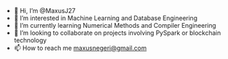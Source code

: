 - 👋 Hi, I’m @MaxusJ27
- 👀 I’m interested in Machine Learning and Database Engineering
- 🌱 I’m currently learning Numerical Methods and Compiler Engineering
- 💞️ I’m looking to collaborate on projects involving PySpark or blockchain technology
- 📫 How to reach me maxusnegeri@gmail.com

<!---
MaxusJ27/MaxusJ27 is a ✨ special ✨ repository because its `README.md` (this file) appears on your GitHub profile.
You can click the Preview link to take a look at your changes.
--->
